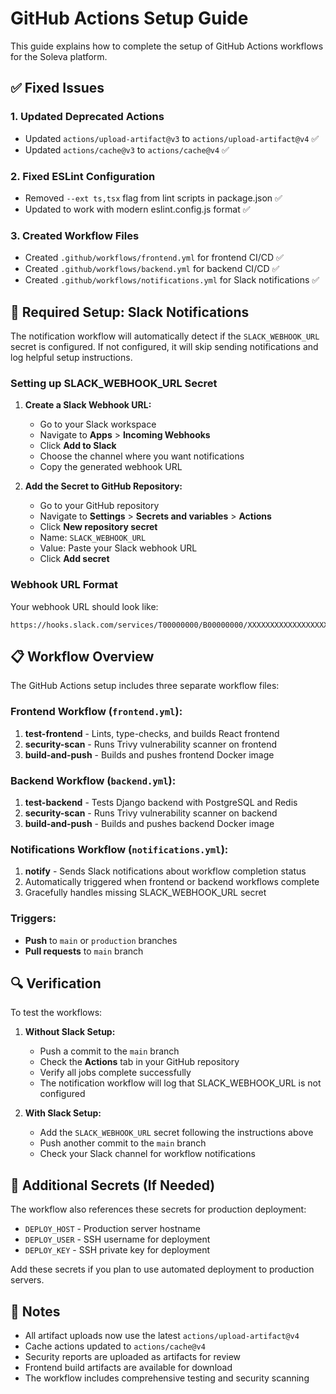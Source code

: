 # GitHub Actions Setup Guide

This guide explains how to complete the setup of GitHub Actions workflows for the Soleva platform.

## ✅ Fixed Issues

### 1. Updated Deprecated Actions
- Updated `actions/upload-artifact@v3` to `actions/upload-artifact@v4` ✅
- Updated `actions/cache@v3` to `actions/cache@v4` ✅

### 2. Fixed ESLint Configuration
- Removed `--ext ts,tsx` flag from lint scripts in package.json ✅
- Updated to work with modern eslint.config.js format ✅

### 3. Created Workflow Files
- Created `.github/workflows/frontend.yml` for frontend CI/CD ✅
- Created `.github/workflows/backend.yml` for backend CI/CD ✅
- Created `.github/workflows/notifications.yml` for Slack notifications ✅

## 🔧 Required Setup: Slack Notifications

The notification workflow will automatically detect if the `SLACK_WEBHOOK_URL` secret is configured. If not configured, it will skip sending notifications and log helpful setup instructions.

### Setting up SLACK_WEBHOOK_URL Secret

1. **Create a Slack Webhook URL:**
   - Go to your Slack workspace
   - Navigate to **Apps** > **Incoming Webhooks**
   - Click **Add to Slack**
   - Choose the channel where you want notifications
   - Copy the generated webhook URL

2. **Add the Secret to GitHub Repository:**
   - Go to your GitHub repository
   - Navigate to **Settings** > **Secrets and variables** > **Actions**
   - Click **New repository secret**
   - Name: `SLACK_WEBHOOK_URL`
   - Value: Paste your Slack webhook URL
   - Click **Add secret**

### Webhook URL Format
Your webhook URL should look like:
```
https://hooks.slack.com/services/T00000000/B00000000/XXXXXXXXXXXXXXXXXXXXXXXX
```

## 📋 Workflow Overview

The GitHub Actions setup includes three separate workflow files:

### Frontend Workflow (`frontend.yml`):
1. **test-frontend** - Lints, type-checks, and builds React frontend
2. **security-scan** - Runs Trivy vulnerability scanner on frontend
3. **build-and-push** - Builds and pushes frontend Docker image

### Backend Workflow (`backend.yml`):
1. **test-backend** - Tests Django backend with PostgreSQL and Redis
2. **security-scan** - Runs Trivy vulnerability scanner on backend  
3. **build-and-push** - Builds and pushes backend Docker image

### Notifications Workflow (`notifications.yml`):
1. **notify** - Sends Slack notifications about workflow completion status
2. Automatically triggered when frontend or backend workflows complete
3. Gracefully handles missing SLACK_WEBHOOK_URL secret

### Triggers:
- **Push** to `main` or `production` branches
- **Pull requests** to `main` branch

## 🔍 Verification

To test the workflows:

1. **Without Slack Setup:**
   - Push a commit to the `main` branch
   - Check the **Actions** tab in your GitHub repository
   - Verify all jobs complete successfully
   - The notification workflow will log that SLACK_WEBHOOK_URL is not configured

2. **With Slack Setup:**
   - Add the `SLACK_WEBHOOK_URL` secret following the instructions above
   - Push another commit to the `main` branch
   - Check your Slack channel for workflow notifications

## 🚀 Additional Secrets (If Needed)

The workflow also references these secrets for production deployment:
- `DEPLOY_HOST` - Production server hostname
- `DEPLOY_USER` - SSH username for deployment
- `DEPLOY_KEY` - SSH private key for deployment

Add these secrets if you plan to use automated deployment to production servers.

## 📝 Notes

- All artifact uploads now use the latest `actions/upload-artifact@v4`
- Cache actions updated to `actions/cache@v4`
- Security reports are uploaded as artifacts for review
- Frontend build artifacts are available for download
- The workflow includes comprehensive testing and security scanning
